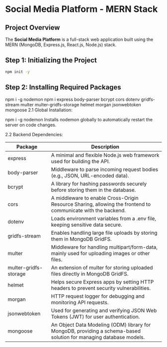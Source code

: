 # Social Media Platform - MERN Stack

## **Project Overview**
The **Social Media Platform** is a full-stack web application built using the MERN (MongoDB, Express.js, React.js, Node.js) stack.

## **Step 1: Initializing the Project**
```bash
npm init -y
```
## **Step 2: Installing Required Packages**


npm i -g nodemon
npm i express body-parser bcrypt cors dotenv gridfs-stream multer multer-gridfs-storage helmet morgan jsonwebtoken mongoose
2.1 Global Installation:

npm i -g nodemon
Installs nodemon globally to automatically restart the server on code changes.

2.2 Backend Dependencies:

Package                 | Description
------------------------|---------------------------------------------------------
express                | A minimal and flexible Node.js web framework used for building the API.
body-parser            | Middleware to parse incoming request bodies (e.g., JSON, URL-encoded data).
bcrypt                 | A library for hashing passwords securely before storing them in the database.
cors                   | A middleware to enable Cross-Origin Resource Sharing, allowing the frontend to communicate with the backend.
dotenv                 | Loads environment variables from a .env file, keeping sensitive data secure.
gridfs-stream         | Enables handling large file uploads by storing them in MongoDB GridFS.
multer                 | Middleware for handling multipart/form-data, mainly used for uploading images or other files.
multer-gridfs-storage  | An extension of multer for storing uploaded files directly in MongoDB GridFS.
helmet                 | Helps secure Express apps by setting HTTP headers to prevent security vulnerabilities.
morgan                 | HTTP request logger for debugging and monitoring API requests.
jsonwebtoken           | Used for generating and verifying JSON Web Tokens (JWT) for user authentication.
mongoose               | An Object Data Modeling (ODM) library for MongoDB, providing a schema-based solution for managing database models.